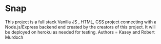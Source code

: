# Snap
This project is a full stack Vanilla JS , HTML, CSS project connecting with a Node.js/Express backend end created by the creators of this project. It will be deployed on heroku as needed for testing.
Authors = Kasey and Robert Murdoch
